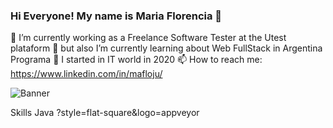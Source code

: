 ### Hi Everyone! My name is Maria Florencia 👋
🔭 I’m currently working as a Freelance Software Tester at the Utest plataform
🌱 but also I’m currently learning about Web FullStack in Argentina Programa
💬 I started in IT world in 2020
📫 How to reach me: https://www.linkedin.com/in/mafloju/

![Banner](https://user-images.githubusercontent.com/96446385/187094457-7ac37601-f925-4fb1-b07b-ddde86d1973f.png)

Skills
Java ?style=flat-square&logo=appveyor  

<!--
**maflojuarez/maflojuarez** is a ✨ _special_ ✨ repository because its `README.md` (this file) appears on your GitHub profile.



-->
